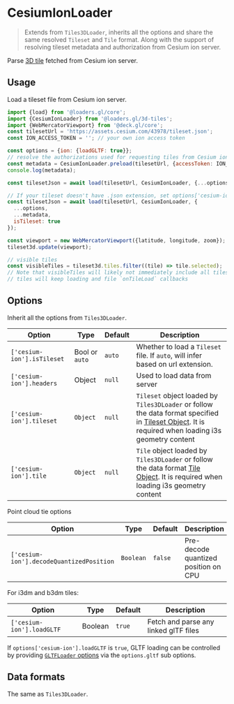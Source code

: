 # CesiumIonLoader

> Extends from `Tiles3DLoader`, inherits all the options and share the same resolved `Tileset` and `Tile` format.
> Along with the support of resolving tileset metadata and authorization from Cesium ion server.

Parse [3D tile](https://github.com/AnalyticalGraphicsInc/3d-tiles) fetched from Cesium ion server.

## Usage

Load a tileset file from Cesium ion server.

```js
import {load} from '@loaders.gl/core';
import {CesiumIonLoader} from '@loaders.gl/3d-tiles';
import {WebMercatorViewport} from '@deck.gl/core';
const tilesetUrl = 'https://assets.cesium.com/43978/tileset.json';
const ION_ACCESS_TOKEN = ''; // your own ion access token

const options = {ion: {loadGLTF: true}};
// resolve the authorizations used for requesting tiles from Cesium ion server
const metadata = CesiumIonLoader.preload(tilesetUrl, {accessToken: ION_ACCESS_TOKEN});
console.log(metadata);

const tilesetJson = await load(tilesetUrl, CesiumIonLoader, {...options, ...metadata});

// If your tileset doesn't have .json extension, set options['cesium-ion'].isTileset to true
const tilesetJson = await load(tilesetUrl, CesiumIonLoader, {
  ...options,
  ...metadata,
  isTileset: true
});

const viewport = new WebMercatorViewport({latitude, longitude, zoom});
tileset3d.update(viewport);

// visible tiles
const visibleTiles = tileset3d.tiles.filter((tile) => tile.selected);
// Note that visibleTiles will likely not immediately include all tiles
// tiles will keep loading and file `onTileLoad` callbacks
```

## Options

Inherit all the options from `Tiles3DLoader`.

| Option                     | Type           | Default | Description                                                                                                                                                           |
| -------------------------- | -------------- | ------- | --------------------------------------------------------------------------------------------------------------------------------------------------------------------- |
| `['cesium-ion'].isTileset` | Bool or `auto` | `auto`  | Whether to load a `Tileset` file. If `auto`, will infer based on url extension.                                                                                       |
| `['cesium-ion'].headers`   | Object         | `null`  | Used to load data from server                                                                                                                                         |
| `['cesium-ion'].tileset`   | `Object`       | `null`  | `Tileset` object loaded by `Tiles3DLoader` or follow the data format specified in [Tileset Object](/docs/modules/3d-tiles/api-reference/tiles-3d-loader#tileset-object). It is required when loading i3s geometry content |
| `['cesium-ion'].tile`      | `Object`       | `null`  | `Tile` object loaded by `Tiles3DLoader` or follow the data format [Tile Object](/docs/modules/3d-tiles/api-reference/tiles-3d-loader#tile-object). It is required when loading i3s geometry content                       |

Point cloud tie options

| Option                                   | Type      | Default | Description                          |
| ---------------------------------------- | --------- | ------- | ------------------------------------ |
| `['cesium-ion'].decodeQuantizedPosition` | `Boolean` | `false` | Pre-decode quantized position on CPU |

For i3dm and b3dm tiles:

| Option                    | Type    | Default | Description                           |
| ------------------------- | ------- | ------- | ------------------------------------- |
| `['cesium-ion'].loadGLTF` | Boolean | `true`  | Fetch and parse any linked glTF files |

If `options['cesium-ion'].loadGLTF` is `true`, GLTF loading can be controlled by providing [`GLTFLoader` options](/docs/modules/gltf/api-reference/gltf-loader) via the `options.gltf` sub options.

## Data formats

The same as `Tiles3DLoader`.
